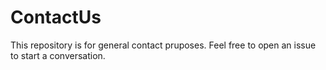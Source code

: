 # ContactUs

This repository is for general contact pruposes. Feel free to open an issue to start a conversation.
